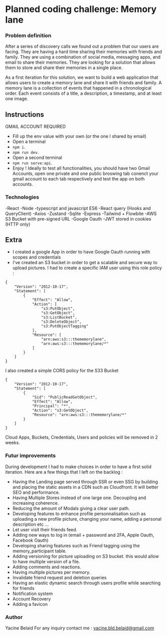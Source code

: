 # Planned coding challenge: Memory lane

### Problem definition

After a series of discovery calls we found out a problem that our users are facing. They are having a hard time sharing their memories with friends and family. They are using a combination of social media, messaging apps, and email to share their memories. They are looking for a solution that allows them to store and share their memories in a single place.

As a first iteration for this solution, we want to build a web application that allows users to create a memory lane and share it with friends and family. A memory lane is a collection of events that happened in a chronological order. Each event consists of a title, a description, a timestamp, and at least one image.

## Instructions

GMAIL ACCOUNT REQUIRED

- Fill up the env value with your own (or the one I shared by email)
-  Open a terminal
-  `npm i`.
- `npm run dev`.
- Open a second terminal
- `npm run serve:api`.
- Enjoy ! Ideally to test all functionalities, you should have two Gmail Accounts, open one private and one public broswing tab conenct your gmail account to each tab respectively and test the app on both accounts.

### Technologies
-React 
-Node
-typescript and javascript ES6
-React query (Hooks and QueryClient)
-Axios
-Zustand
-Sqlite
-Express
-Tailwind + Flowbite
-AWS S3 Bucket with pre-signed URL
-Google Oauth
-JWT stored in cookies (HTTP only)

## Extra
- I created a google App in order to have Google Oauth running with scopes and credentials
- I've created an S3 bucket in order to get a scalable and secure way to upload pictures. I had to create a specific IAM user using this role policy :
```
{
    "Version": "2012-10-17",
    "Statement": [
        {
            "Effect": "Allow",
            "Action": [
                "s3:PutObject",
                "s3:GetObject",
                "s3:ListBucket",
                "s3:DeleteObject",
                "s3:PutObjectTagging"
            ],
            "Resource": [
                "arn:aws:s3:::thememorylane",
                "arn:aws:s3:::thememorylane/*"
            ]
        }
    ]
}
```
I also created a simple CORS policy for the S33 Bucket
```
{
    "Version": "2012-10-17",
    "Statement": [
        {
            "Sid": "PublicReadGetObject",
            "Effect": "Allow",
            "Principal": "*",
            "Action": "s3:GetObject",
            "Resource": "arn:aws:s3:::thememorylane/*"
        }
    ]
}
```
Cloud Apps, Buckets, Credentials, Users and policies will be removed in 2 weeks.

### Futur improvements
During development I had to make choices in order to have a first solid iteration.
Here are a few things that I left on the backlog :
- Having the Landing page served through SSR or even SSG by building and placing the static assets in a CDN such as Cloudfront. It will better SEO and performance.
- Having Multiple Stores instead of one large one. Decoupling and increasing coherence.
- Reducing the amount of Modals giving a clear user path.
- Developing features to enhance profile personnalisation such as uploading a new profile picture, changing your name, adding a personal description etc ...
- Let user visit their friends feed.
- Adding new ways to log in (email + password and 2FA, Apple Oauth, Facebook Oauth)
- Developing sharing features such as Friend tagging using the memory_participant table.
- Adding versioning for picture uploading on S3 bucket. this would allow to have multiple version of a file.
- Adding comments and reactions.
- Having multiple pictures per memory.
- Invalidate friend request and deletion queries
- Having an elastic dynamic search through users profile while searching for friends
- Notification system
- Account Recovery
- Adding a favicon
### Author
Yacine Belaid
For any inquiry contact me : yacine.bld.belaid@gmail.com

